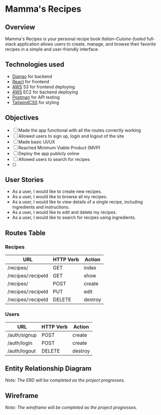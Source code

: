 # Mamma's Recipes

## Overview
Mamma's Recipes is your personal recipe book  _Italian-Cuisine-fueled_ full-stack application allows users to create, manage, and browse their favorite recipes in a simple and user-friendly interface.

## Technologies used
- [Django](https://www.djangoproject.com/) for backend
- [React](https://react.dev) for frontend
- [AWS](https://aws.amazon.com/) S3 for frontend deploying 
- [AWS](https://aws.amazon.com/) EC2 for backend deploying
- [Postman](https://www.postman.com/) for API testing
- [TailwindCSS](https://tailwindcss.com/) for styling

## Objectives
- [ ] Made the app functional with all the routes correctly working
- [ ] Allowed users to sign up, login and logout of the site
- [ ] Made basic UI/UX
- [ ] Reached Minimum Viable Product (MVP)
- [ ] Deploy the app publicly online
- [ ] Allowed users to search for recipes
- [ ]

## User Stories
- As a user, I would like to create new recipes.
- As a user, I would like to browse all my recipes.
- As a user, I would like to view details of a single recipe, including ingredients and instructions.
- As a user, I would like to edit and delete my recipes.
- As a user, I would like to search for recipes using ingredients.


## Routes Table

### Recipes

| **URL** | **HTTP Verb** | **Action** |
|------|---------------|---------|
| /recipes/ | GET | index   |
| /recipes/:recipeId |  GET | show   |
| /recipes/ |  POST |  create |
| /recipes/:recipeId | PUT  |  edit |
| /recipes/:recipeId | DELETE  |  destroy |

### Users
| **URL**          | **HTTP Verb**|**Action**|
|------------------|--------------|----------|
| /auth/signup    | POST         | create  
| /auth/login     | POST         | create       
| /auth/logout    | DELETE       | destroy  


## Entity Relationship Diagram
<!-- ![ERD Placeholder](path/to/erd.png) -->
_Note: The ERD will be completed as the project progresses._

## Wireframe
<!-- ![Wireframe Placeholder](path/to/wireframe.png) -->
_Note: The wireframe will be completed as the project progresses._
